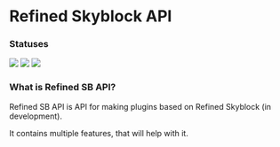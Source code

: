 # Refined Skyblock API

### Statuses
![](https://sonarcloud.io/api/project_badges/measure?project=Maxuss_RefinedSbAPI&metric=ncloc)
![](https://sonarcloud.io/api/project_badges/measure?project=Maxuss_RefinedSbAPI&metric=duplicated_lines_density)
![](https://sonarcloud.io/api/project_badges/measure?project=Maxuss_RefinedSbAPI&metric=reliability_rating)

### What is Refined SB API?
Refined SB API is API for making plugins based on Refined Skyblock (in development).

It contains multiple features, that will help with it.
